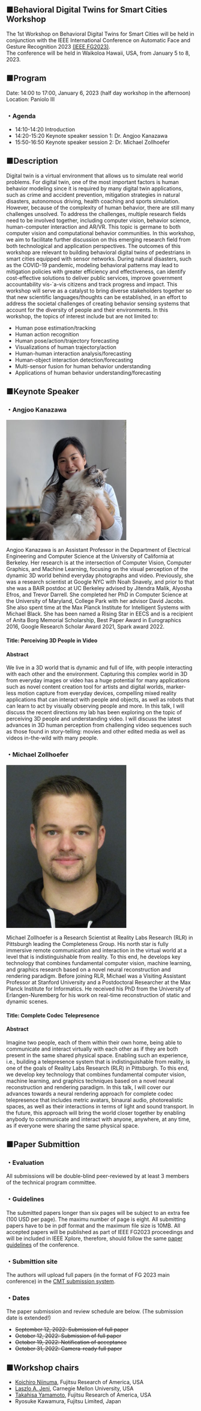 <!-- Behavioral Digital Twins for Smart Cities -->
## ■Behavioral Digital Twins for Smart Cities Workshop
The 1st Workshop on Behavioral Digital Twins for Smart Cities will be held in conjunction 
with the IEEE International Conference on Automatic Face and Gesture Recognition 2023 [(IEEE FG2023)](http://fg2023.ieee-biometrics.org/).  
The conference will be held in Waikoloa Hawaii, USA, from January 5 to 8, 2023.  

## ■Program
Date: 14:00 to 17:00, January 6, 2023 (half day workshop in the afternoon)  
Location: Paniolo III

### ・Agenda
- 14:10-14:20 Introduction
- 14:20-15:20 Keynote speaker session 1: Dr. Angjoo Kanazawa
- 15:50-16:50 Keynote speaker session 2: Dr. Michael Zollhoefer


## ■Description
Digital twin is a virtual environment that allows us to simulate real world problems.
For digital twin, one of the most important factors is human behavior
modeling since it is required by many digital twin applications, such as crime
and accident prevention, mitigation strategies in natural disasters, autonomous
driving, health coaching and sports simulation. However, because of the complexity
of human behavior, there are still many challenges unsolved. To address
the challenges, multiple research fields need to be involved together, including
computer vision, behavior science, human-computer interaction and AR/VR.
This topic is germane to both computer vision and computational behavior
communities. In this workshop, we aim to facilitate further discussion on this
emerging research field from both technological and application perspectives.
The outcomes of this workshop are relevant to building behavioral digital
twins of pedestrians in smart cities equipped with sensor networks. During natural
disasters, such as the COVID-19 pandemic, modeling behavioral patterns
may lead to mitigation policies with greater efficiency and effectiveness, can
identify cost-effective solutions to deliver public services, improve government
accountability vis-`a-vis citizens and track progress and impact.
This workshop will serve as a catalyst to bring diverse stakeholders together
so that new scientific languages/thoughts can be established, in an effort to
address the societal challenges of creating behavior sensing systems that account
for the diversity of people and their environments.
In this workshop, the topics of interest include but are not limited to:  
  
- Human pose estimation/tracking  
- Human action recognition  
- Human pose/action/trajectory forecasting  
- Visualizations of human trajectory/action  
- Human-human interaction analysis/forecasting  
- Human-object interaction detection/forecasting  
- Multi-sensor fusion for human behavior understanding  
- Applications of human behavior understanding/forecasting  

## ■Keynote Speaker
<!--
![Kris Kitani image](https://github.com/DigitalTwins2023/DigitalTwins2023.github.io/blob/main/kitani_kris.jpg?raw=true)

Kris M. Kitani, Ph.D., is an associate research professor and director of
the MS in Computer Vision program of the Robotics Institute at Carnegie
Mellon University. He received his BS at the University of Southern California
and his MS and PhD at the University of Tokyo. His research
projects span the areas of computer vision, machine learning and human
computer interaction. In particular, his research interests lie at the intersection
of first-person vision, human activity modeling and inverse reinforcement
learning. His work has been awarded the Marr Prize honorable
mention at ICCV 2017, best paper honorable mention at CHI 2017 and
CHI 2020, best paper at W4A 2017 and 2019, best application paper
ACCV 2014 and best paper honorable mention ECCV 2012.
-->

### ・Angjoo Kanazawa
<img src="https://github.com/DigitalTwins2023/DigitalTwins2023.github.io/blob/main/kanazawa.png?raw=true" width="320" alt="Angjoo Kanazawa image">
<!-- ![Angjoo Kanazawa image](https://github.com/DigitalTwins2023/DigitalTwins2023.github.io/blob/main/kanazawa.png?raw=true) -->

Angjoo Kanazawa is an Assistant Professor in the Department of Electrical Engineering and Computer Science at the University of California at Berkeley. Her research is at the intersection of Computer Vision, Computer Graphics, and Machine Learning, focusing on the visual perception of the dynamic 3D world behind everyday photographs and video. Previously, she was a research scientist at Google NYC with Noah Snavely, and prior to that she was a BAIR postdoc at UC Berkeley advised by Jitendra Malik, Alyosha Efros, and Trevor Darrell. She completed her PhD in Computer Science at the University of Maryland, College Park with her advisor David Jacobs. She also spent time at the Max Planck Institute for Intelligent Systems with Michael Black. She has been named a Rising Star in EECS and is a recipient of Anita Borg Memorial Scholarship, Best Paper Award in Eurographics 2016, Google Research Scholar Award 2021, Spark award 2022. 
#### Title: Perceiving 3D People in Video
#### Abstract
We live in a 3D world that is dynamic and full of life, with people interacting with each other and the environment. Capturing this complex world in 3D from everyday images or video has a huge potential for many applications such as novel content creation tool for artists and digital worlds, marker-less motion capture from everyday devices, compelling mixed reality applications that can interact with people and objects, as well as robots that can learn to act by visually observing people and more.
In this talk, I will discuss the recent directions my lab has been exploring on the topic of perceiving 3D people and understanding video. I will discuss the latest advances in 3D human perception from challenging video sequences such as those found in story-telling: movies and other edited media as well as videos in-the-wild with many people.

### ・Michael Zollhoefer
<img src="https://github.com/DigitalTwins2023/DigitalTwins2023.github.io/blob/main/Michael_Zollhoefer.png?raw=true" width="320" alt="Michael Zollhoefer image">

Michael Zollhoefer is a Research Scientist at Reality Labs Research (RLR) in Pittsburgh leading the Completeness Group. His north star is fully immersive remote communication and interaction in the virtual world at a level that is indistinguishable from reality. To this end, he develops key technology that combines fundamental computer vision, machine learning, and graphics research based on a novel neural reconstruction and rendering paradigm. Before joining RLR, Michael was a Visiting Assistant Professor at Stanford University and a Postdoctoral Researcher at the Max Planck Institute for Informatics. He received his PhD from the University of Erlangen-Nuremberg for his work on real-time reconstruction of static and dynamic scenes.

#### Title: Complete Codec Telepresence
#### Abstract
Imagine two people, each of them within their own home, being able to communicate and interact virtually with each other as if they are both present in the same shared physical space. Enabling such an experience, i.e., building a telepresence system that is indistinguishable from reality, is one of the goals of Reality Labs Research (RLR) in Pittsburgh. To this end, we develop key technology that combines fundamental computer vision, machine learning, and graphics techniques based on a novel neural reconstruction and rendering paradigm. In this talk, I will cover our advances towards a neural rendering approach for complete codec telepresence that includes metric avatars, binaural audio, photorealistic spaces, as well as their interactions in terms of light and sound transport. In the future, this approach will bring the world closer together by enabling anybody to communicate and interact with anyone, anywhere, at any time, as if everyone were sharing the same physical space.


## ■Paper Submittion
### ・Evaluation
All submissions will be double-blind peer-reviewed by at least 3 members of
the technical program committee.

### ・Guidelines
The submitted papers longer than six pages will be subject to an extra fee (100 USD per page). The maximu number of page is eight. All submitting papers have to be in pdf format and the maximum file size is 10MB. 
All accepted papers will be published as part of IEEE FG2023 proceedings and will be included in IEEE Xplore, therefore, should follow the same 
[paper guidelines](http://fg2023.ieee-biometrics.org/participate/submission) of the conference.

### ・Submittion site
The authors will upload full papers (in the
format of FG 2023 main conference) in the [CMT submission system](https://cmt3.research.microsoft.com/B4SCW2023/Submission/Index).

### ・Dates
The paper submission and review schedule are below.
(The submission date is extended!)

- ~~September 12, 2022: Submission of full paper~~
- ~~October 12, 2022: Submission of full paper~~
- ~~October 19, 2022: Notification of acceptance~~
- ~~October 31, 2022: Camera-ready full paper~~

## ■Workshop chairs

- [Koichiro Niinuma](https://scholar.google.com/citations?user=AFaeUrYAAAAJ&hl=en), Fujitsu Research of America, USA
- [Laszlo A. Jeni](https://www.laszlojeni.com/), Carnegie Mellon University, USA
- [Takahisa Yamamoto](https://www.researchgate.net/profile/Takahisa-Yamamoto-3), Fujitsu Research of America, USA
- Ryosuke Kawamura, Fujitsu Limited, Japan

<!--
## ■Program committee (TBA)
- Abhinav Dhall, Australian National University, Australia
- G´abor Szirtes, K¨URT Akad´emia / bsi.ai
- Hamdi Dibeklioglu, Bilkent University, Turkey
- Itir Onal Ertugrul, Utrecht University, Netherlands
- Qiang Ji, Rensselaer Polytechnic Institute, USA
- Shaun Canavan, University of South Florida, USA
- Xing Zhang, A9
- Zoltan Kato, University of Szeged, Hungary
-->
